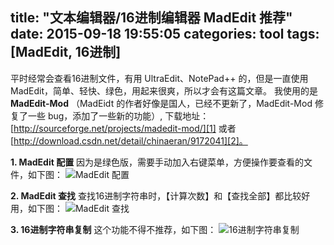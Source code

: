 title: "文本编辑器/16进制编辑器 MadEdit 推荐"
date: 2015-09-18 19:55:05
categories: tool
tags: [MadEdit, 16进制]
---
平时经常会查看16进制文件，有用 UltraEdit、NotePad++ 的，但是一直使用 MadEdit，简单、轻快、绿色，用起来很爽，所以才会有这篇文章。
我使用的是 **MadEdit-Mod** （MadEidt 的作者好像是国人，已经不更新了，MadEdit-Mod 修复了一些 bug，添加了一些新的功能）, 
下载地址：[http://sourceforge.net/projects/madedit-mod/][1] 或者 [http://download.csdn.net/detail/chinaeran/9172041][2]。

 **1. MadEdit 配置**
因为是绿色版，需要手动加入右键菜单，方便操作要查看的文件，如下图：
![MadEdit 配置][3]
<!-- more -->

 **2. MadEdit 查找**
查找16进制字符串时，【计算次数】和【查找全部】都比较好用，如下图：
![MadEdit 查找][4]

 **3. 16进制字符串复制**
这个功能不得不推荐，如下图：
![16进制字符串复制][5]

  [1]: http://sourceforge.net/projects/madedit-mod/
  [2]: http://download.csdn.net/detail/chinaeran/9172041
  [3]: /images/文本编辑器-16进制编辑器-MadEdit-推荐/MadEdit-配置.png
  [4]: /images/文本编辑器-16进制编辑器-MadEdit-推荐/MadEdit-查找.png
  [5]: /images/文本编辑器-16进制编辑器-MadEdit-推荐/16进制字符串复制.png